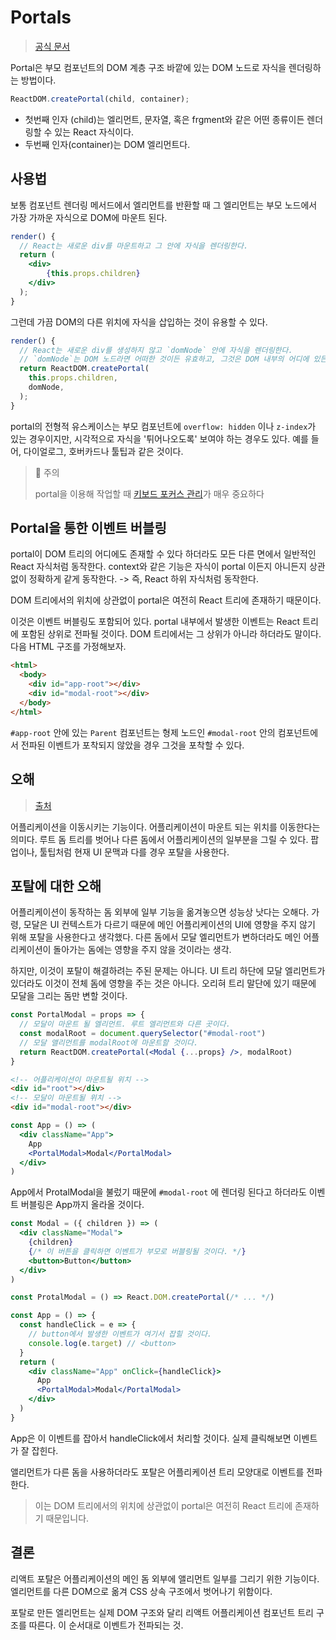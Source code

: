 # Portals

> [공식 문서](https://ko.legacy.reactjs.org/docs/portals.html)

Portal은 부모 컴포넌트의 DOM 계층 구조 바깥에 있는 DOM 노드로 자식을 렌더링하는 방법이다.

```js
ReactDOM.createPortal(child, container);
```

- 첫번째 인자 (child)는 엘리먼트, 문자열, 혹은 frgment와 같은 어떤 종류이든 렌더링할 수 있는 React 자식이다.
- 두번째 인자(container)는 DOM 엘리먼트다.

## 사용법

보통 컴포넌트 렌더링 메서드에서 엘리먼트를 반환할 때 그 엘리먼트는 부모 노드에서 가장 가까운 자식으로 DOM에 마운트 된다.

```jsx
render() {
  // React는 새로운 div를 마운트하고 그 안에 자식을 렌더링한다.
  return (
    <div>
    	{this.props.children}
    </div>
  );
}
```

그런데 가끔 DOM의 다른 위치에 자식을 삽입하는 것이 유용할 수 있다.

```jsx
render() {
  // React는 새로운 div를 생성하지 않고 `domNode` 안에 자식을 렌더링한다.
  // `domNode`는 DOM 노드라면 어떠한 것이든 유효하고, 그것은 DOM 내부의 어디에 있든지 상관 없다.
  return ReactDOM.createPortal(
  	this.props.children,
    domNode,
  );
}
```

portal의 전형적 유스케이스는 부모 컴포넌트에 `overflow: hidden` 이나 `z-index`가 있는 경우이지만, 시각적으로 자식을 '튀어나오도록' 보여야 하는 경우도 있다. 예를 들어, 다이얼로그, 호버카드나 툴팁과 같은 것이다.

> 📌 주의
>
> portal을 이용해 작업할 때 [키보드 포커스 관리](https://ko.legacy.reactjs.org/docs/accessibility.html#programmatically-managing-focus)가 매우 중요하다

## Portal을 통한 이벤트 버블링

portal이 DOM 트리의 어디에도 존재할 수 있다 하더라도 모든 다른 면에서 일반적인 React 자식처럼 동작한다. context와 같은 기능은 자식이 portal 이든지 아니든지 상관 없이 정확하게 같게 동작한다. -> 즉, React 하위 자식처럼 동작한다.

DOM 트리에서의 위치에 상관없이 portal은 여전히 React 트리에 존재하기 때문이다.

이것은 이벤트 버블링도 포함되어 있다. portal 내부에서 발생한 이벤트는 React 트리에 포함된 상위로 전파될 것이다. DOM 트리에서는 그 상위가 아니라 하더라도 말이다. 다음 HTML 구조를 가정해보자.

```html
<html>
  <body>
    <div id="app-root"></div>
    <div id="modal-root"></div>
  </body>
</html>
```

`#app-root` 안에 있는 `Parent` 컴포넌트는 형제 노드인 `#modal-root` 안의 컴포넌트에서 전파된 이벤트가 포착되지 않았을 경우 그것을 포착할 수 있다.

## 오해

> [출처](https://jeonghwan-kim.github.io/2022/06/02/react-portal)

어플리케이션을 이동시키는 기능이다. 어플리케이션이 마운트 되는 위치를 이동한다는 의미다. 루트 돔 트리를 벗어나 다른 돔에서 어플리케이션의 일부분을 그릴 수 있다. 팝업이나, 툴팁처럼 현재 UI 문맥과 다를 경우 포탈을 사용한다.

## 포탈에 대한 오해

어플리케이션이 동작하는 돔 외부에 일부 기능을 옮겨놓으면 성능상 낫다는 오해다. 가령, 모달은 UI 컨텍스트가 다르기 때문에 메인 어플리케이션의 UI에 영향을 주지 않기 위해 포탈을 사용한다고 생각했다. 다른 돔에서 모달 엘리먼트가 변하더라도 메인 어플리케이션이 돌아가는 돔에는 영향을 주지 않을 것이라는 생각.

하지만, 이것이 포탈이 해결하려는 주된 문제는 아니다. UI 트리 하단에 모달 엘리먼트가 있더라도 이것이 전체 돔에 영향을 주는 것은 아니다. 오리혀 트리 말단에 있기 때문에 모달을 그리는 돔만 변할 것이다.

```jsx
const PortalModal = props => {
  // 모달이 마운트 될 엘리먼트. 루트 엘리먼트와 다른 곳이다.
  const modalRoot = document.querySelector("#modal-root")
  // 모달 앨리먼트를 modalRoot에 마운트할 것이다.
  return ReactDOM.createPortal(<Modal {...props} />, modalRoot)
}
```

```html
<!-- 어플리케이션이 마운트될 위치 -->
<div id="root"></div>
<!-- 모달이 마운트될 위치 -->
<div id="modal-root"></div>
```

```jsx
const App = () => (
  <div className="App">
    App
    <PortalModal>Modal</PortalModal>
  </div>
)
```

App에서 ProtalModal을 불렀기 때문에 `#modal-root` 에 렌더링 된다고 하더라도 이벤트 버블링은 App까지 올라올 것이다.

```jsx
const Modal = ({ children }) => (
  <div className="Modal">
    {children}
    {/* 이 버튼을 클릭하면 이벤트가 부모로 버블링될 것이다. */}
    <button>Button</button>
  </div>
)

const ProtalModal = () => React.DOM.createPortal(/* ... */)

const App = () => {
  const handleClick = e => {
    // button에서 발생한 이벤트가 여기서 잡힐 것이다.
    console.log(e.target) // <button>
  }
  return (
    <div className="App" onClick={handleClick}>
      App
      <PortalModal>Modal</PortalModal>
    </div>
  )
}
```

App은 이 이벤트를 잡아서 handleClick에서 처리할 것이다. 실제 클릭해보면 이벤트가 잘 잡힌다.

앨리먼트가 다른 돔을 사용하더라도 포탈은 어플리케이션 트리 모양대로 이벤트를 전파한다.

> 이는 DOM 트리에서의 위치에 상관없이 portal은 여전히 React 트리에 존재하기 때문입니다.

## 결론

리액트 포탈은 어플리케이션의 메인 돔 외부에 앨리먼트 일부를 그리기 위한 기능이다. 엘리먼트를 다른 DOM으로 옮겨 CSS 상속 구조에서 벗어나기 위함이다.

포탈로 만든 엘리먼트는 실제 DOM 구조와 달리 리액트 어플리케이션 컴포넌트 트리 구조를 따른다. 이 순서대로 이벤트가 전파되는 것.
